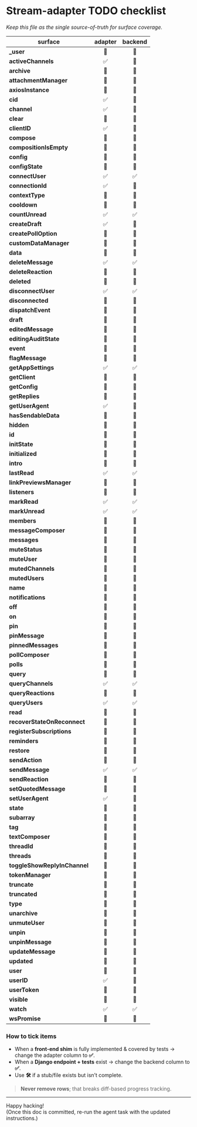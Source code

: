 # Stream-adapter TODO checklist  
_Keep this file as the single source-of-truth for surface coverage._

| surface                                      | adapter | backend |
|----------------------------------------------|:-------:|:-------:|
| **_user**                                    | 🔲 | 🔲 |
| **activeChannels**                           | ✅ | 🔲 |
| **archive**                                  | 🔲 | 🔲 |
| **attachmentManager**                        | 🔲 | 🔲 |
| **axiosInstance**                            | 🔲 | 🔲 |
| **cid**                                      | ✅ | 🔲 |
| **channel**                                  | ✅ | 🔲 |
| **clear**                                    | 🔲 | 🔲 |
| **clientID**                                 | ✅ | 🔲 |
| **compose**                                  | 🔲 | 🔲 |
| **compositionIsEmpty**                       | 🔲 | 🔲 |
| **config**                                   | 🔲 | 🔲 |
| **configState**                              | 🔲 | 🔲 |
| **connectUser**                              | ✅ | ✅ |
| **connectionId**                             | ✅ | 🔲 |
| **contextType**                              | 🔲 | 🔲 |
| **cooldown**                                 | 🔲 | 🔲 |
| **countUnread**                              | ✅ | ✅ |
| **createDraft**                              | ✅ | 🔲 |
| **createPollOption**                         | 🔲 | 🔲 |
| **customDataManager**                        | 🔲 | 🔲 |
| **data**                                     | 🔲 | 🔲 |
| **deleteMessage**                            | ✅ | ✅ |
| **deleteReaction**                           | 🔲 | 🔲 |
| **deleted**                                  | 🔲 | 🔲 |
| **disconnectUser**                           | ✅ | ✅ |
| **disconnected**                             | 🔲 | 🔲 |
| **dispatchEvent**                            | 🔲 | 🔲 |
| **draft**                                    | 🔲 | 🔲 |
| **editedMessage**                            | 🔲 | 🔲 |
| **editingAuditState**                        | 🔲 | 🔲 |
| **event**                                    | 🔲 | 🔲 |
| **flagMessage**                              | 🔲 | 🔲 |
| **getAppSettings**                           | ✅ | ✅ |
| **getClient**                                | 🔲 | 🔲 |
| **getConfig**                                | 🔲 | 🔲 |
| **getReplies**                               | 🔲 | 🔲 |
| **getUserAgent**                             | ✅ | 🔲 |
| **hasSendableData**                          | 🔲 | 🔲 |
| **hidden**                                   | 🔲 | 🔲 |
| **id**                                       | 🔲 | 🔲 |
| **initState**                                | 🔲 | 🔲 |
| **initialized**                              | 🔲 | 🔲 |
| **intro**                                    | 🔲 | 🔲 |
| **lastRead**                                 | ✅ | ✅ |
| **linkPreviewsManager**                      | 🔲 | 🔲 |
| **listeners**                                | 🔲 | 🔲 |
| **markRead**                                 | ✅ | ✅ |
| **markUnread**                               | ✅ | ✅ |
| **members**                                  | 🔲 | 🔲 |
| **messageComposer**                          | 🔲 | 🔲 |
| **messages**                                 | 🔲 | 🔲 |
| **muteStatus**                               | 🔲 | 🔲 |
| **muteUser**                                 | 🔲 | 🔲 |
| **mutedChannels**                            | 🔲 | 🔲 |
| **mutedUsers**                               | 🔲 | 🔲 |
| **name**                                     | 🔲 | 🔲 |
| **notifications**                            | 🔲 | 🔲 |
| **off**                                      | 🔲 | 🔲 |
| **on**                                       | 🔲 | 🔲 |
| **pin**                                      | 🔲 | 🔲 |
| **pinMessage**                               | 🔲 | 🔲 |
| **pinnedMessages**                           | 🔲 | 🔲 |
| **pollComposer**                             | 🔲 | 🔲 |
| **polls**                                    | 🔲 | 🔲 |
| **query**                                    | 🔲 | 🔲 |
| **queryChannels**                            | ✅ | ✅ |
| **queryReactions**                           | 🔲 | 🔲 |
| **queryUsers**                               | ✅ | ✅ |
| **read**                                     | 🔲 | 🔲 |
| **recoverStateOnReconnect**                  | 🔲 | 🔲 |
| **registerSubscriptions**                    | 🔲 | 🔲 |
| **reminders**                                | 🔲 | 🔲 |
| **restore**                                  | 🔲 | 🔲 |
| **sendAction**                               | 🔲 | 🔲 |
| **sendMessage**                              | ✅ | ✅ |
| **sendReaction**                             | 🔲 | 🔲 |
| **setQuotedMessage**                         | 🔲 | 🔲 |
| **setUserAgent**                             | ✅ | 🔲 |
| **state**                                    | 🔲 | 🔲 |
| **subarray**                                 | 🔲 | 🔲 |
| **tag**                                      | 🔲 | 🔲 |
| **textComposer**                             | 🔲 | 🔲 |
| **threadId**                                 | 🔲 | 🔲 |
| **threads**                                  | 🔲 | 🔲 |
| **toggleShowReplyInChannel**                 | 🔲 | 🔲 |
| **tokenManager**                             | 🔲 | 🔲 |
| **truncate**                                 | 🔲 | 🔲 |
| **truncated**                                | 🔲 | 🔲 |
| **type**                                     | 🔲 | 🔲 |
| **unarchive**                                | 🔲 | 🔲 |
| **unmuteUser**                               | 🔲 | 🔲 |
| **unpin**                                    | 🔲 | 🔲 |
| **unpinMessage**                             | 🔲 | 🔲 |
| **updateMessage**                            | 🔲 | 🔲 |
| **updated**                                  | 🔲 | 🔲 |
| **user**                                     | 🔲 | 🔲 |
| **userID**                                   | ✅ | 🔲 |
| **userToken**                                | 🔲 | 🔲 |
| **visible**                                  | 🔲 | 🔲 |
| **watch**                                    | ✅ | ✅ |
| **wsPromise**                                | 🔲 | 🔲 |

### How to tick items
* When a **front-end shim** is fully implemented & covered by tests → change the adapter column to **✅**.
* When a **Django endpoint + tests** exist → change the backend column to **✅**.
* Use **🛠** if a stub/file exists but isn’t complete.

> **Never remove rows**; that breaks diff-based progress tracking.

---

Happy hacking!  
(Once this doc is committed, re-run the agent task with the updated instructions.)
